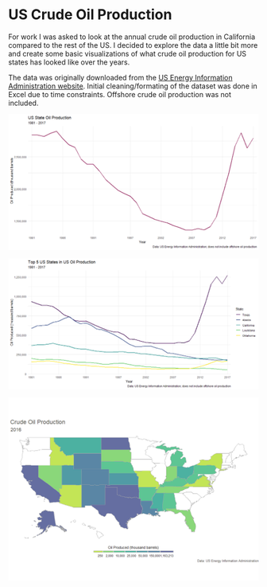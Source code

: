 # US Crude Oil Production

For work I was asked to look at the annual crude oil production in California compared to the rest of the US. I decided to explore the data a little bit more and create some basic visualizations of what crude oil production for US states has looked like over the years. 

The data was originally downloaded from the [US Energy Information Administration website](https://www.eia.gov/dnav/pet/pet_crd_crpdn_adc_mbblpd_a.htm). Initial cleaning/formating of the dataset was done in Excel due to time constraints. Offshore crude oil production was not included. 

![annual_us_state_oil_production](annual_us_state_oil_production.png)

![top_5_state_annual_oil_production](top_5_state_annual_oil_production.png)

![oil_production_by_state_2016](oil_production_by_state_2016.png)
